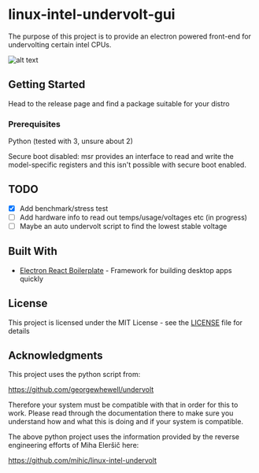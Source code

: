 # linux-intel-undervolt-gui

The purpose of this project is to provide an electron powered front-end for undervolting certain intel CPUs.

![alt text](https://i.imgur.com/7ZJWxeO.png)

## Getting Started

Head to the release page and find a package suitable for your distro

### Prerequisites

Python (tested with 3, unsure about 2)

Secure boot disabled: msr provides an interface to read and write the model-specific registers and this isn't possible with secure boot enabled.

## TODO

- [x] Add benchmark/stress test
- [ ] Add hardware info to read out temps/usage/voltages etc (in progress)
- [ ] Maybe an auto undervolt script to find the lowest stable voltage

## Built With

* [Electron React Boilerplate](https://github.com/electron-react-boilerplate/electron-react-boilerplate) - Framework for building desktop apps quickly

## License

This project is licensed under the MIT License - see the [LICENSE](LICENSE) file for details

## Acknowledgments

This project uses the python script from:

https://github.com/georgewhewell/undervolt

Therefore your system must be compatible with that in order for this to work. Please read through the documentation there to make sure you understand how and what this is doing and if your system is compatible.

The above python project uses the information provided by the reverse engineering efforts of Miha Eleršič here:

https://github.com/mihic/linux-intel-undervolt


